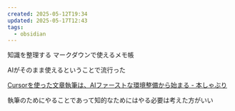 ```yaml
---
created: 2025-05-12T19:34
updated: 2025-05-17T12:43
tags:
  - obsidian
---
```


知識を整理する
マークダウンで使えるメモ帳

AIがそのまま使えるということで流行った

[Cursorを使った文章執筆は、AIファーストな環境整備から始まる - 本しゃぶり](https://honeshabri.hatenablog.com/entry/cursor_markdown_ecosystem)


執筆のためにやることであって知的なためにはやる必要は考えた方がいい

